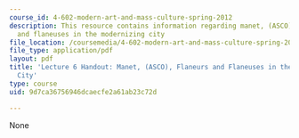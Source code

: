 ```yaml
---
course_id: 4-602-modern-art-and-mass-culture-spring-2012
description: This resource contains information regarding manet, (ASCO), flaneurs
  and flaneuses in the modernizing city
file_location: /coursemedia/4-602-modern-art-and-mass-culture-spring-2012/9d7ca36756946dcaecfe2a61ab23c72d_MIT4_602S12_lec06.pdf
file_type: application/pdf
layout: pdf
title: 'Lecture 6 Handout: Manet, (ASCO), Flaneurs and Flaneuses in the Modernizing
  City'
type: course
uid: 9d7ca36756946dcaecfe2a61ab23c72d

---
```

None